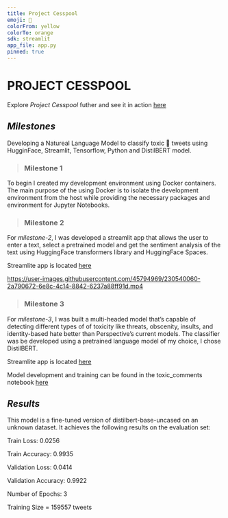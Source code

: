 ```yaml
---
title: Project Cesspool
emoji: 🤢
colorFrom: yellow
colorTo: orange
sdk: streamlit
app_file: app.py
pinned: true
---
```


# **PROJECT CESSPOOL**

Explore _Project Cesspool_ futher and see it in action [here](https://sites.google.com/njit.edu/project-cesspool/home)

## *Milestones*

Developing a Natureal Language Model to classify toxic 🤢 tweets using HugginFace, Streamlit, Tensorflow, Python and DistilBERT model.

> ### **Milestone 1**
To begin I created my development environment using Docker containers. The main purpose of the using Docker is to isolate the development environment from the host while providing the necessary packages and environment for Jupyter Notebooks.

> ### **Milestone 2**
For _milestone-2_, I was developed a streamlit app that allows the user to enter a text, select a pretrained model and get the sentiment analysis of the text using HuggingFace transformers library and HuggingFace Spaces.

Streamlite app is located [here](https://huggingface.co/spaces/julesy/toxic-tweets)

https://user-images.githubusercontent.com/45794969/230540060-2a790672-6e8c-4c14-8842-6237a88ff91d.mp4


> ### **Milestone 3**
For _milestone-3_, I was built a multi-headed model that’s capable of detecting different types of of toxicity like threats, obscenity, insults, and identity-based hate better than Perspective’s current models. The classifier was be developed using a pretrained language model of my choice, I chose DistilBERT.

Streamlite app is located [here](https://huggingface.co/spaces/julesy/toxic-tweets)

Model development and training can be found in the toxic_comments notebook [here](https://github.com/julesy-thedev/CS482-Toxic-Tweets/blob/milestone-3/toxic_comments.ipynb)

## *Results*

This model is a fine-tuned version of distilbert-base-uncased on an unknown dataset. It achieves the following results on the evaluation set:

Train Loss: 0.0256

Train Accuracy: 0.9935

Validation Loss: 0.0414

Validation Accuracy: 0.9922

Number of Epochs: 3

Training Size = 159557 tweets